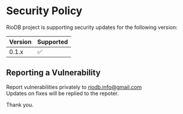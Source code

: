 # Security Policy

RioDB project is supporting security updates for the following version:

| Version | Supported          |
| ------- | ------------------ |
| 0.1.x   | :white_check_mark: |

## Reporting a Vulnerability

Report vulnerabilities privately to riodb.info@gmail.com  
Updates on fixes will be replied to the repoter.  
  
Thank you.
